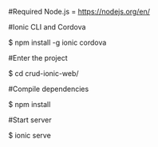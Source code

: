 #Required Node.js = https://nodejs.org/en/

#Ionic CLI and Cordova

$ npm install -g ionic cordova

#Enter the project

$ cd crud-ionic-web/

#Compile dependencies

$ npm install

#Start server

$ ionic serve
